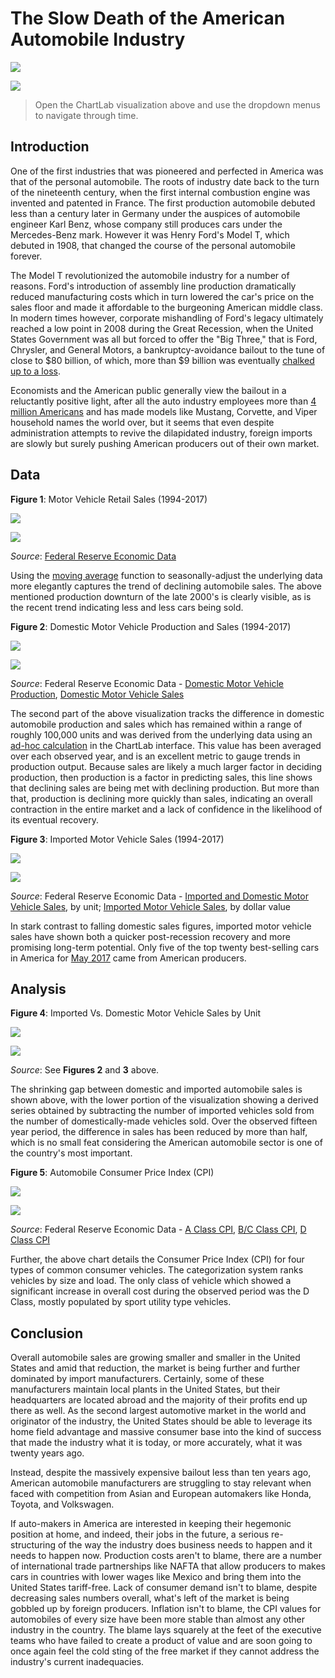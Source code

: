# The Slow Death of the American Automobile Industry

![](./images/title.png)

[![](./images/button.png)](https://apps.axibase.com/chartlab/8b23c4f8/#fullscreen)

> Open the ChartLab visualization above and use the dropdown menus to navigate through time.

## Introduction

One of the first industries that was pioneered and perfected in America was that of the personal automobile. The roots of
industry date back to the turn of the nineteenth century, when the first internal combustion engine was invented and patented
in France. The first production automobile debuted less than a century later in Germany under the auspices of automobile
engineer Karl Benz, whose company still produces cars under the Mercedes-Benz mark. However it was Henry Ford's Model T,
which debuted in 1908, that changed the course of the personal automobile forever.

The Model T revolutionized the automobile industry for a number of reasons. Ford's introduction of assembly line production
dramatically reduced manufacturing costs which in turn lowered the car's price on the sales floor and made it affordable to
the burgeoning American middle class. In modern times however, corporate mishandling of Ford's legacy ultimately reached a low point in 2008
during the Great Recession, when the United States Government was all but forced to offer the "Big Three," that is Ford,
Chrysler, and General Motors, a bankruptcy-avoidance bailout to the tune of close to $80 billion, of which, more than $9 billion
was eventually [chalked up to a loss](https://www.treasury.gov/initiatives/financial-stability/TARP-Programs/automotive-programs/pages/default.aspx).

Economists and the American public generally view the bailout in a reluctantly positive light, after all the auto industry
employees more than [4 million Americans](https://www.bls.gov/iag/tgs/iagauto.htm) and has made models like Mustang, Corvette,
and Viper household names the world over, but it seems that even despite administration attempts to revive the dilapidated
industry, foreign imports are slowly but surely pushing American producers out of their own market.

## Data

**Figure 1**: Motor Vehicle Retail Sales (1994-2017)

![](./images/auto-01.png)

[![](./images/button.png)](https://apps.axibase.com/chartlab/4a85afe3/2/#fullscreen)

_Source_: [Federal Reserve Economic Data](https://fred.stlouisfed.org/series/LAUTONSA)

Using the [moving average](../../how-to/database/moving-avg/README.md) function to seasonally-adjust the underlying data more elegantly captures
the trend of declining automobile sales. The above mentioned production downturn of the late 2000's is clearly visible, as is
the recent trend indicating less and less cars being sold.

**Figure 2**: Domestic Motor Vehicle Production and Sales (1994-2017)

![](./images/auto-02.png)

[![](./images/button.png)](https://apps.axibase.com/chartlab/524763cd/2/#fullscreen)

_Source_: Federal Reserve Economic Data - [Domestic Motor Vehicle Production](https://fred.stlouisfed.org/series/DAUPSA), [Domestic Motor Vehicle Sales](https://fred.stlouisfed.org/series/DAUTOSA)

The second part of the above visualization tracks the difference in domestic automobile production and sales which has remained
within a range of roughly 100,000 units and was derived from the underlying data using an [ad-hoc calculation](../../how-to/database/add-calculated-value/README.md)
in the ChartLab interface. This value has been averaged over each observed year, and is an excellent metric to gauge trends
in production output. Because sales are likely a much larger factor in deciding production, then production is a factor in
predicting sales, this line shows that declining sales are being met with declining production. But more than that, production
is declining more quickly than sales, indicating an overall contraction in the entire market and a lack of confidence
in the likelihood of its eventual recovery.

**Figure 3**: Imported Motor Vehicle Sales (1994-2017)

![](./images/auto-03.png)

[![](./images/button.png)](https://apps.axibase.com/chartlab/69221ca1/#fullscreen)

_Source_: Federal Reserve Economic Data - [Imported and Domestic Motor Vehicle Sales](https://fred.stlouisfed.org/series/LAUTONSA), by unit; [Imported Motor Vehicle Sales](https://fred.stlouisfed.org/series/B149RC1Q027SBEA), by dollar value

In stark contrast to falling domestic sales figures, imported motor vehicle sales have shown both a quicker post-recession
recovery and more promising long-term potential. Only five of the top twenty best-selling cars in America for [May 2017](http://www.goodcarbadcar.net/2017/06/top-20-best-selling-cars-in-america-may.html)
came from American producers.

## Analysis

**Figure 4**: Imported Vs. Domestic Motor Vehicle Sales by Unit

![](./images/auto-04.png)

[![](./images/button.png)](https://apps.axibase.com/chartlab/54105ebb/#fullscreen)

_Source_: See **Figures 2** and **3** above.

The shrinking gap between domestic and imported automobile sales is shown above, with the lower portion of the visualization
showing a derived series obtained by subtracting the number of imported vehicles sold from the number of domestically-made vehicles
sold. Over the observed fifteen year period, the difference in sales has been reduced by more than half, which is no small feat
considering the American automobile sector is one of the country's most important.

**Figure 5**: Automobile Consumer Price Index (CPI)

![](./images/auto-06.png)

[![](./images/button.png)](https://apps.axibase.com/chartlab/8fb94993/2/#fullscreen)

_Source_: Federal Reserve Economic Data - [A Class CPI](https://fred.stlouisfed.org/series/CUURA000SS4501A), [B/C Class CPI](https://fred.stlouisfed.org/series/CUURX000SS4501A),
[D Class CPI](https://fred.stlouisfed.org/series/CUURD000SS4501A)

Further, the above chart details the Consumer Price Index (CPI) for four types of common consumer vehicles. The categorization
system ranks vehicles by size and load. The only class of vehicle which showed a significant increase in overall cost during
the observed period was the D Class, mostly populated by sport utility type vehicles.

## Conclusion

Overall automobile sales are growing smaller and smaller in the United States and amid that reduction, the market is being
further and further dominated by import manufacturers. Certainly, some of these manufacturers maintain local plants in the
United States, but their headquarters are located abroad and the majority of their profits end up there as well. As the second largest
automotive market in the world and originator of the industry, the United States should be able to leverage its home field
advantage and massive consumer base into the kind of success that made the industry what it is today, or more accurately,
what it was twenty years ago.

Instead, despite the massively expensive bailout less than ten years ago, American automobile manufacturers are struggling
to stay relevant when faced with competition from Asian and European automakers like Honda, Toyota, and Volkswagen.

If auto-makers in America are interested in keeping their hegemonic position at home, and indeed, their jobs in the future,
a serious re-structuring of the way the industry does business needs to happen and it needs to happen now. Production costs aren't to blame, there are
a number of international trade partnerships like NAFTA that allow producers to makes cars in countries with lower wages like
Mexico and bring them into the United States tariff-free. Lack of consumer demand isn't to blame, despite decreasing sales numbers
overall, what's left of the market is being gobbled up by foreign producers. Inflation isn't to blame, the CPI values for
automobiles of every size have been more stable than almost any other industry in the country. The blame lays squarely at the
feet of the executive teams who have failed to create a product of value and are soon going to once again feel the cold sting
of the free market if they cannot address the industry's current inadequacies.
